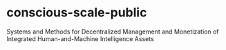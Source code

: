 # conscious-scale-public
Systems and Methods for Decentralized Management and Monetization of Integrated Human-and-Machine Intelligence Assets
